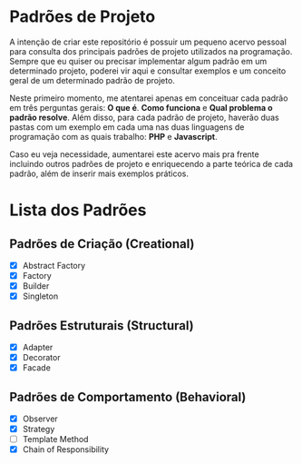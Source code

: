 # Padrões de Projeto

A intenção de criar este repositório é possuir um pequeno acervo pessoal para consulta dos principais padrões de projeto utilizados na programação. Sempre que eu quiser ou precisar implementar algum padrão em um determinado projeto, poderei vir aqui e consultar exemplos e um conceito geral de um determinado padrão de projeto.

Neste primeiro momento, me atentarei apenas em conceituar cada padrão em três perguntas gerais: <b>O que é</b>. <b>Como funciona</b> e <b>Qual problema o padrão resolve</b>. Além disso, para cada padrão de projeto, haverão duas pastas com um exemplo em cada uma nas duas linguagens de programação com as quais trabalho: <b>PHP</b> e <b>Javascript</b>.

Caso eu veja necessidade, aumentarei este acervo mais pra frente incluindo outros padrões de projeto e enriquecendo a parte teórica de cada padrão, além de inserir mais exemplos práticos.

# Lista dos Padrões

## Padrões de Criação (Creational)

- [x] Abstract Factory
- [x] Factory
- [x] Builder
- [x] Singleton

## Padrões Estruturais (Structural)

- [x] Adapter
- [x] Decorator
- [x] Facade

## Padrões de Comportamento (Behavioral)

- [x] Observer
- [x] Strategy
- [ ] Template Method
- [x] Chain of Responsibility
